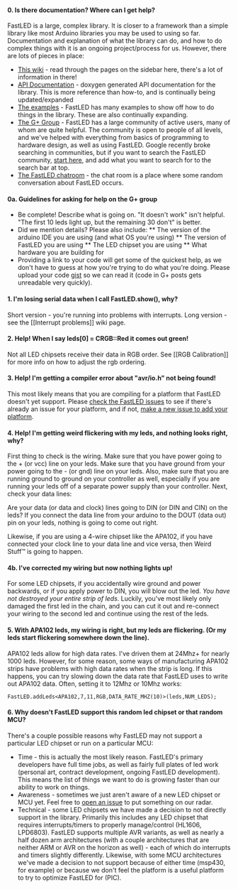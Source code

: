 #### 0. Is there documentation?  Where can I get help?

FastLED is a large, complex library.  It is closer to a framework than a simple library like most Arduino libraries you may be used to using so far.  Documentation and explanation of what the library can do, and how to do complex things with it is an ongoing project/process for us.  However, there are lots of pieces in place:

* [This wiki](http://fastled.io/wiki) - read through the pages on the sidebar here, there's a lot of information in there!
* [API Documentation](http://fastled.io/docs/3.1/index.html) - doxygen generated API documentation for the library.  This is more reference than how-to, and is continually being updated/expanded
* [The examples](https://github.com/FastLED/FastLED/tree/master/examples) - FastLED has many examples to show off how to do things in the library.  These are also continually expanding.
* [The G+ Group](http://fastled.io/+) - FastLED has a large community of active users, many of whom are quite helpful.  The community is open to people of all levels, and we've helped with everything from basics of programming to hardware design, as well as using FastLED.  Google recently broke searching in communities, but if you want to search the FastLED community, [start here](https://plus.google.com/s/FastLED/top), and add what you want to search for to the search bar at top.
* [The FastLED chatroom](http://fastled.io/chat) - the chat room is a place where some random conversation about FastLED occurs.  

#### 0a. Guidelines for asking for help on the G+ group

* Be complete!  Describe what is going on.  "It doesn't work" isn't helpful.  "The first 10 leds light up, but the remaining 30 don't" is better.
* Did we mention details?  Please also include:
** The version of the arduino IDE you are using (and what OS you're using)
** The version of FastLED you are using
** The LED chipset you are using
** What hardware you are building for
* Providing a link to your code will get some of the quickest help, as we don't have to guess at how you're trying to do what you're doing.  Please upload your code [gist](http://gist.github.com) so we can read it (code in G+ posts gets unreadable very quickly).

#### 1. I'm losing serial data when I call FastLED.show(), why?

Short version - you're running into problems with interrupts.  Long version - see the [[Interrupt problems]] wiki page.

#### 2. Help!  When I say leds[0] = CRGB::Red it comes out green!

Not all LED chipsets receive their data in RGB order.  See [[RGB Calibration]] for more info on how to adjust the rgb ordering.

#### 3. Help!  I'm getting a compiler error about "avr/io.h" not being found!

This most likely means that you are compiling for a platform that FastLED doesn't yet support.  Please [check the FastLED issues](http://fastled.io/issues) to see if there's already an issue for your platform, and if not, [make a new issue to add your platform](https://github.com/FastLED/FastLED/issues/new).  

#### 4. Help!  I'm getting weird flickering with my leds, and nothing looks right, why?

First thing to check is the wiring.  Make sure that you have power going to the + (or vcc) line on your leds.  Make sure that you have ground from your power going to the - (or gnd) line on your leds.  Also, make sure that you are running ground to ground on your controller as well, especially if you are running your leds off of a separate power supply than your controller.  Next, check your data lines:

Are your data (or data and clock) lines going to DIN (or DIN and CIN) on the leds?  If you connect the data line from your arduino to the DOUT (data out) pin on your leds, nothing is going to come out right.

Likewise, if you are using a 4-wire chipset like the APA102, if you have connected your clock line to your data line and vice versa, then Weird Stuff™ is going to happen.

#### 4b. I've corrected my wiring but now nothing lights up!

For some LED chipsets, if you accidentally wire ground and power backwards, or if you apply power to DIN, you will blow out the led.  _*You have not destroyed your entire strip of leds*_.  Luckily, you've most likely only damaged the first led in the chain, and you can cut it out and re-connect your wiring to the second led and continue using the rest of the leds.

#### 5. With APA102 leds, my wiring is right, but my leds are flickering.  (Or my leds start flickering somewhere down the line).

APA102 leds allow for high data rates.  I've driven them at 24Mhz+ for nearly 1000 leds.  However, for some reason, some ways of manufacturing APA102 strips have problems with high data rates when the strip is long.  If this happens, you can try slowing down the data rate that FastLED uses to write out APA102 data.  Often, setting it to 12Mhz or 10Mhz works:

```
FastLED.addLeds<APA102,7,11,RGB,DATA_RATE_MHZ(10)>(leds,NUM_LEDS);
```

#### 6. Why doesn't FastLED support this random led chipset or that random MCU?

There's a couple possible reasons why FastLED may not support a particular LED chipset or run on a particular MCU:

* Time - this is actually the most likely reason.  FastLED's primary developers have full time jobs, as well as fairly full plates of led work (personal art, contract development, ongoing FastLED development).  This means the list of things we want to do is growing faster than our ability to work on things.
* Awareness - sometimes we just aren't aware of a new LED chipset or MCU yet.  Feel free to [open an issue](https://github.com/FastLED/FastLED/issues/new) to put something on our radar.
* Technical - some LED chipsets we have made a decision to not directly support in the library.  Primarily this includes any LED chipset that requires interrupts/timers to properly manage/control (HL1606, LPD6803).  FastLED supports multiple AVR variants, as well as nearly a half dozen arm architectures (with a couple architectures that are neither ARM or AVR on the horizon as well) - each of which do interrupts and timers slightly differently.  Likewise, with some MCU architectures we've made a decision to not support because of either time (msp430, for example) or because we don't feel the platform is a useful platform to try to optimize FastLED for (PIC).


